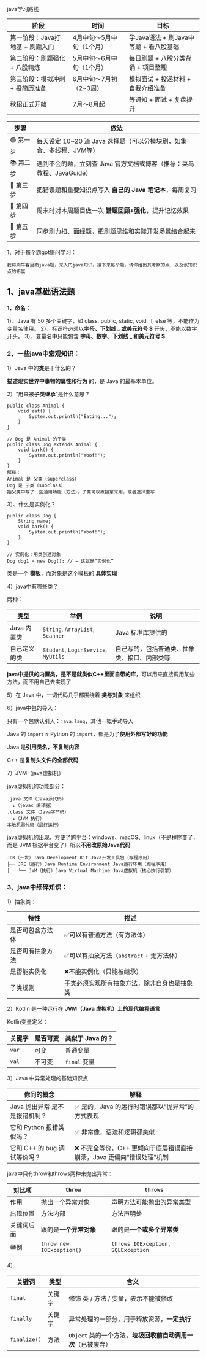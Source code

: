 java学习路线

| 阶段                            | 时间                      | 目标                                   |
| ------------------------------- | ------------------------- | -------------------------------------- |
| 第一阶段：Java打地基 + 刷题入门 | 4月中旬～5月中旬（1个月） | 学Java语法 + 刷Java中等题 + 看八股基础 |
| 第二阶段：刷题强化 + 八股精炼   | 5月中旬～6月中旬（1个月） | 每日刷题 + 八股分类背诵 + 项目整理     |
| 第三阶段：模拟冲刺 + 投简历准备 | 6月中旬～7月初（2~3周）   | 模拟面试 + 投递材料 + 自我介绍准备     |
| 秋招正式开始                    | 7月～8月起                | 等通知 + 面试 + 复盘提升               |



| 步骤     | 做法                                                         |
| -------- | ------------------------------------------------------------ |
| 🟢 第一步 | 每天设定 10~20 道 Java 选择题（可以分模块刷，如集合、多线程、JVM等） |
| 📚 第二步 | 遇到不会的题，立刻查 Java 官方文档或博客（推荐：菜鸟教程、JavaGuide） |
| 📝 第三步 | 把错误题和重要知识点写入 **自己的 Java 笔记本**，每周复习    |
| 🧠 第四步 | 周末时对本周题目做一次 **错题回顾+强化**，提升记忆效果       |
| 🔁 第五步 | 同步刷力扣、面经题，把刷题思维和实际开发场景结合起来         |

1、对于每个题gpt提问学习：

```
我将刷牛客里面java题，来入门java知识。接下来每个题，请你给出其考察的点，以及该知识点的拓展
```

## 1、java基础语法题

**1、命名：**

1）、Java 有 50 多个关键字，如 class, public, static, void, if, else 等，不能作为变量名使用。
2）、标识符必须以**字母、下划线 _ 或美元符号 $** 开头，不能以数字开头。
3）、变量名中只能包含 **字母、数字、下划线 _ 和美元符号 $**

### **2、一些java中宏观知识：**

1）Java 中的**类**是干什么的？

 **描述现实世界中事物的属性和行为** 的，是 Java 的最基本单位。

2）“用来被**子类继承**”是什么意思？

```
public class Animal {
    void eat() {
        System.out.println("Eating...");
    }
}

// Dog 是 Animal 的子类
public class Dog extends Animal {
    void bark() {
        System.out.println("Woof!");
    }
}
解释：
Animal 是 父类（superclass）
Dog 是 子类（subclass）
指父类中写了一些通用功能（方法），子类可以直接拿来用，或者选择重写
```

3）、什么是实例化？

```
public class Dog {
    String name;
    void bark() {
        System.out.println("Woof!");
    }
}

// 实例化：用类创建对象
Dog dog1 = new Dog(); // ← 这就是“实例化”
```

类是一个 **模板**，而对象是这个模板的 **具体实现**

4）java中有哪些类？

两种：

| 类型         | 举例                                 | 说明                                         |
| ------------ | ------------------------------------ | -------------------------------------------- |
| Java 内置类  | `String`, `ArrayList`, `Scanner`     | Java 标准库提供的                            |
| 自己定义的类 | `Student`, `LoginService`, `MyUtils` | 自己写的，包括普通类、抽象类、接口、内部类等 |

**java中提供的内置类，是不是就类似C++里面自带的库**，可以用来直接调用某些方法，而不用自己去实现了

5）在 Java 中，一切代码几乎都围绕着 **类与对象** 来组织

6）java中包的导入：

只有一个包默认引入：`java.lang`，其他一概手动导入

Java 的 `import` ≈ Python 的 `import`，都是为了**使用外部写好的功能**

Java 是**引用类名，不复制内容**

C++ 是**复制头文件的全部代码**

7）JVM（java虚拟机）

java虚拟机的功能部分：

```
.java 文件（Java源代码）
  ↓（javac 编译器）
.class 文件（Java字节码）
  ↓（JVM 执行）
本地机器代码（最终运行）
```

java虚拟机的出现，方便了跨平台：windows、macOS、linux（不是程序变了，而是 JVM 根据平台变了）所以**不用改原始Java代码**

```
JDK（开发）Java Development Kit	Java开发工具包（写程序用）
├── JRE（运行）Java Runtime Environment	Java运行环境（跑程序用）
│   └── JVM（执行）Java Virtual Machine	Java虚拟机（核心执行引擎）
```



### **3、java中细碎知识：**

1）抽象类：

| 特性             | 描述                                         |
| ---------------- | -------------------------------------------- |
| 是否可包含方法体 | ✅可以有普通方法（有方法体）                  |
| 是否可有抽象方法 | ✅可以有抽象方法（`abstract` + 无方法体）     |
| 是否能实例化     | ❌不能实例化（只能被继承）                    |
| 子类规则         | 子类必须实现所有抽象方法，除非自身也是抽象类 |

2）Kotlin 是一种运行在 **JVM（Java 虚拟机）上的现代编程语言**

Kotlin变量定义：

| 关键字 | 是否可变 | 类似于 Java 的？ |
| ------ | -------- | ---------------- |
| `var`  | 可变     | 普通变量         |
| `val`  | 不可变   | `final` 变量     |

3）Java 中异常处理的基础知识点

| 你问的概念                     | 解释                                                         |
| ------------------------------ | ------------------------------------------------------------ |
| Java 抛出异常 是不是报错机制？ | ✅ 是的，Java 的运行时错误都以“抛异常”的方式表现              |
| 它和 Python 报错类似吗？       | ✅ 非常像，语法和逻辑都类似                                   |
| 它和 C++ 的 bug 调试等价吗？   | ❌ 不完全等价，C++ 更倾向于底层错误直接崩溃，Java 更偏向“错误处理”机制 |

java中只有throw和throws两种来抛出异常：

| 对比项     | `throw`                   | `throws`                           |
| ---------- | ------------------------- | ---------------------------------- |
| 作用       | 抛出一个异常对象          | 声明方法可能抛出的异常类型         |
| 出现位置   | 方法内部                  | 方法声明处                         |
| 关键词后面 | 跟的是**一个异常对象**    | 跟的是**一个或多个异常类**         |
| 举例       | `throw new IOException()` | `throws IOException, SQLException` |

4）

| 关键词       | 类型   | 含义                                                         |
| ------------ | ------ | ------------------------------------------------------------ |
| `final`      | 关键字 | 修饰 类 / 方法 / 变量，表示不能被修改                        |
| `finally`    | 关键字 | 异常处理的一部分，用于释放资源，**一定执行**                 |
| `finalize()` | 方法   | `Object` 类的一个方法，**垃圾回收前自动调用一次**（已被废弃） |
